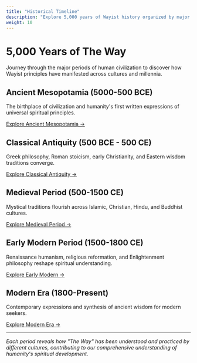 ```yaml
---
title: "Historical Timeline"
description: "Explore 5,000 years of Wayist history organized by major historical periods"
weight: 10
---
```


# 5,000 Years of The Way

Journey through the major periods of human civilization to discover how Wayist principles have manifested across cultures and millennia.

## Ancient Mesopotamia (5000-500 BCE)
The birthplace of civilization and humanity's first written expressions of universal spiritual principles.

[Explore Ancient Mesopotamia →](ancient-mesopotamia/)

## Classical Antiquity (500 BCE - 500 CE)
Greek philosophy, Roman stoicism, early Christianity, and Eastern wisdom traditions converge.

[Explore Classical Antiquity →](classical-antiquity/)

## Medieval Period (500-1500 CE)
Mystical traditions flourish across Islamic, Christian, Hindu, and Buddhist cultures.

[Explore Medieval Period →](medieval-period/)

## Early Modern Period (1500-1800 CE)
Renaissance humanism, religious reformation, and Enlightenment philosophy reshape spiritual understanding.

[Explore Early Modern →](early-modern/)

## Modern Era (1800-Present)
Contemporary expressions and synthesis of ancient wisdom for modern seekers.

[Explore Modern Era →](modern-era/)

---

*Each period reveals how "The Way" has been understood and practiced by different cultures, contributing to our comprehensive understanding of humanity's spiritual development.*
